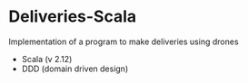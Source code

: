 # Deliveries-Scala

Implementation of a program to make deliveries using drones

- Scala (v 2.12)
- DDD (domain driven design)
